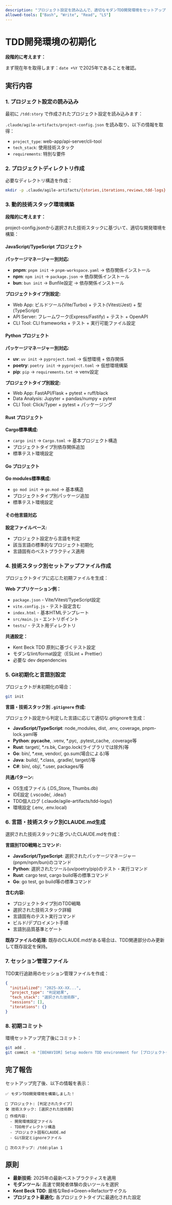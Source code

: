 ```yaml
---
description: "プロジェクト設定を読み込んで、適切なモダンTDD開発環境をセットアップします。"
allowed-tools: ["Bash", "Write", "Read", "LS"]
---
```


# TDD開発環境の初期化

**段階的に考えます：**

まず現在年を取得します：`date +%Y` で2025年であることを確認。

## 実行内容

### 1. プロジェクト設定の読み込み

最初に `/tdd:story` で作成されたプロジェクト設定を読み込みます：

`.claude/agile-artifacts/project-config.json` を読み取り、以下の情報を取得：
- `project_type`: web-app/api-server/cli-tool
- `tech_stack`: 使用技術スタック
- `requirements`: 特別な要件

### 2. プロジェクトディレクトリ作成

必要なディレクトリ構造を作成：

```bash
mkdir -p .claude/agile-artifacts/{stories,iterations,reviews,tdd-logs}
```

### 3. 動的技術スタック環境構築

**段階的に考えます：**

project-config.jsonから選択された技術スタックに基づいて、適切な開発環境を構築：

#### JavaScript/TypeScript プロジェクト
**パッケージマネージャー別対応:**
- **pnpm**: `pnpm init` → `pnpm-workspace.yaml` → 依存関係インストール
- **npm**: `npm init` → `package.json` → 依存関係インストール  
- **bun**: `bun init` → Bunfile設定 → 依存関係インストール

**プロジェクトタイプ別設定:**
- Web App: ビルドツール(Vite/Turbo) + テスト(Vitest/Jest) + 型(TypeScript)
- API Server: フレームワーク(Express/Fastify) + テスト + OpenAPI
- CLI Tool: CLI frameworks + テスト + 実行可能ファイル設定

#### Python プロジェクト
**パッケージマネージャー別対応:**
- **uv**: `uv init` → `pyproject.toml` → 仮想環境 + 依存関係
- **poetry**: `poetry init` → `pyproject.toml` → 仮想環境構築
- **pip**: `pip` → `requirements.txt` → venv設定

**プロジェクトタイプ別設定:**
- Web App: FastAPI/Flask + pytest + ruff/black
- Data Analysis: Jupyter + pandas/numpy + pytest
- CLI Tool: Click/Typer + pytest + パッケージング

#### Rust プロジェクト
**Cargo標準構成:**
- `cargo init` → `Cargo.toml` → 基本プロジェクト構造
- プロジェクトタイプ別依存関係追加
- 標準テスト環境設定

#### Go プロジェクト  
**Go modules標準構成:**
- `go mod init` → `go.mod` → 基本構造
- プロジェクトタイプ別パッケージ追加
- 標準テスト環境設定

#### その他言語対応
**設定ファイルベース:**
- プロジェクト設定から言語を判定
- 該当言語の標準的なプロジェクト初期化
- 言語固有のベストプラクティス適用

### 4. 技術スタック別セットアップファイル作成

プロジェクトタイプに応じた初期ファイルを生成：

**Web アプリケーション例：**
- `package.json` - Vite/Vitest/TypeScript設定
- `vite.config.js` - テスト設定含む
- `index.html` - 基本HTMLテンプレート
- `src/main.js` - エントリポイント
- `tests/` - テスト用ディレクトリ

**共通設定：**
- Kent Beck TDD 原則に基づくテスト設定
- モダンなlint/format設定（ESLint + Prettier）
- 必要な dev dependencies

### 5. Git初期化と言語別設定

プロジェクトが未初期化の場合：

```bash
git init
```

**言語・技術スタック別 `.gitignore` 作成:**

プロジェクト設定から判定した言語に応じて適切な.gitignoreを生成：

- **JavaScript/TypeScript**: node_modules, dist, .env, coverage, pnpm-lock.yaml等
- **Python**: __pycache__, .venv, *.pyc, .pytest_cache, .coverage等  
- **Rust**: target/, *.rs.bk, Cargo.lock(ライブラリでは除外)等
- **Go**: bin/, *.exe, vendor/, go.sum(場合による)等
- **Java**: build/, *.class, .gradle/, target/)等
- **C#**: bin/, obj/, *.user, packages/等

**共通パターン:**
- OS生成ファイル (.DS_Store, Thumbs.db)
- IDE設定 (.vscode/, .idea/)
- TDD個人ログ (.claude/agile-artifacts/tdd-logs/)
- 環境設定 (.env, .env.local)

### 6. 言語・技術スタック別CLAUDE.md生成

選択された技術スタックに基づいたCLAUDE.mdを作成：

**言語別TDD戦略とコマンド:**

- **JavaScript/TypeScript**: 選択されたパッケージマネージャー(pnpm/npm/bun)のコマンド
- **Python**: 選択されたツール(uv/poetry/pip)のテスト・実行コマンド
- **Rust**: cargo test, cargo build等の標準コマンド
- **Go**: go test, go build等の標準コマンド

**含む内容:**
- プロジェクトタイプ別のTDD戦略
- 選択された技術スタック詳細
- 言語固有のテスト実行コマンド
- ビルド/デプロイメント手順
- 言語別品質基準とゲート

**既存ファイルの処理:**
既存のCLAUDE.mdがある場合は、TDD関連部分のみ更新して既存設定を保持。

### 7. セッション管理ファイル

TDD実行追跡用のセッション管理ファイルを作成：

```json
{
  "initialized": "2025-XX-XX...",
  "project_type": "判定結果",
  "tech_stack": "選択された技術群",
  "sessions": [],
  "iterations": {}
}
```

### 8. 初期コミット

環境セットアップ完了後にコミット：

```bash
git add .
git commit -m "[BEHAVIOR] Setup modern TDD environment for [プロジェクトタイプ]"
```

## 完了報告

セットアップ完了後、以下の情報を表示：

```text
✅ モダンTDD開発環境を構築しました！

🎯 プロジェクト: [判定されたタイプ]
🛠️ 技術スタック: [選択された技術群]  
📁 作成内容:
  - 開発環境設定ファイル
  - TDD用ディレクトリ構造
  - プロジェクト固有CLAUDE.md
  - Git設定とignoreファイル

🚀 次のステップ: /tdd:plan 1
```

## 原則

- **最新技術**: 2025年の最新ベストプラクティスを適用
- **モダンツール**: 高速で開発者体験の良いツールを選択
- **Kent Beck TDD**: 厳格なRed→Green→Refactorサイクル
- **プロジェクト最適化**: 各プロジェクトタイプに最適化された設定
